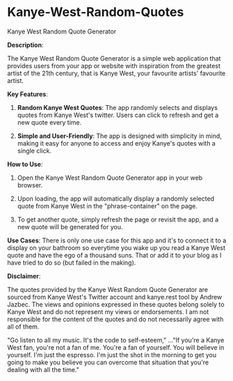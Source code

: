 # Kanye-West-Random-Quotes
Kanye West Random Quote Generator

**Description**:

The Kanye West Random Quote Generator is a simple web application that provides users from your app or website with inspiration from the greatest artist of the 21th century, that is Kanye West, your favourite artists' favourite artist.

**Key Features**:

1. **Random Kanye West Quotes**: The app randomly selects and displays quotes from Kanye West's twitter. Users can click to refresh and get a new quote every time.

2. **Simple and User-Friendly**: The app is designed with simplicity in mind, making it easy for anyone to access and enjoy Kanye's quotes with a single click.

**How to Use**:

1. Open the Kanye West Random Quote Generator app in your web browser.

2. Upon loading, the app will automatically display a randomly selected quote from Kanye West in the "phrase-container" on the page.

3. To get another quote, simply refresh the page or revisit the app, and a new quote will be generated for you.

**Use Cases**:
There is only one use case for this app and it's to connect it to a display on your bathroom so everytime you wake up you read a Kanye West quote and have the ego of a thousand suns. That or add it to your blog as I have tried to do so (but failed in the making). 

**Disclaimer**:

The quotes provided by the Kanye West Random Quote Generator are sourced from Kanye West's Twitter account and kanye.rest tool by Andrew Jazbec. The views and opinions expressed in these quotes belong solely to Kanye West and do not represent my views or endorsements. I am not responsible for the content of the quotes and do not necessarily agree with all of them.

"Go listen to all my music. It's the code to self-esteem," ..."If you're a Kanye West fan, you're not a fan of me. You're a fan of yourself. You will believe in yourself. I'm just the espresso. I'm just the shot in the morning to get you going to make you believe you can overcome that situation that you're dealing with all the time."
